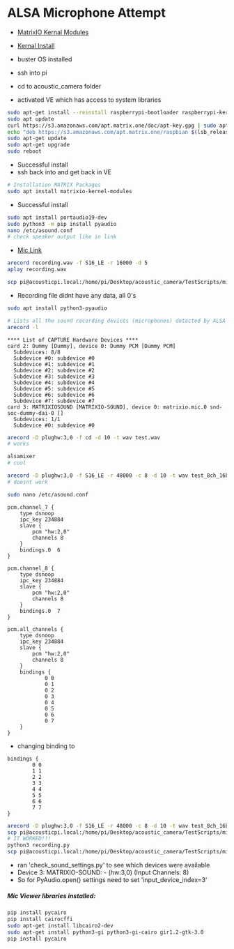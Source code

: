 # ALSA Microphone Attempt
- [MatrixIO Kernal Modules](https://github.com/matrix-io/matrixio-kernel-modules/blob/master/README.md#option-1-package-installation)
- [Kernal Install](https://github.com/matrix-io/matrixio-kernel-modules/blob/master/README.md#option-1-package-installation)
- buster OS installed

- ssh into pi 
- cd to acoustic_camera folder
- activated VE which has access to system libraries

```zsh
sudo apt-get install --reinstall raspberrypi-bootloader raspberrypi-kernel
sudo apt update
curl https://s3.amazonaws.com/apt.matrix.one/doc/apt-key.gpg | sudo apt-key add -
echo "deb https://s3.amazonaws.com/apt.matrix.one/raspbian $(lsb_release -sc) main" | sudo tee /etc/apt/sources.list.d/matrixlabs.list
sudo apt-get update
sudo apt-get upgrade
sudo reboot
```
- Successful install
- ssh back into and get back in VE
```zsh
# Installation MATRIX Packages
sudo apt install matrixio-kernel-modules
```
- Successful install
```zsh
sudo apt install portaudio19-dev 
sudo python3 -m pip install pyaudio
nano /etc/asound.conf
# check speaker output like in link
```
- [Mic Link](https://matrix-io.github.io/matrix-documentation/matrix-voice/resources/microphone/)
```zsh
arecord recording.wav -f S16_LE -r 16000 -d 5
aplay recording.wav

scp pi@acousticpi.local:/home/pi/Desktop/acoustic_camera/TestScripts/mics/recording.wav /Users/KevMcK/Desktop
```
- Recording file didnt have any data, all 0's
```zsh
sudo apt install python3-pyaudio

# Lists all the sound recording devices (microphones) detected by ALSA
arecord -l
```
~~~
**** List of CAPTURE Hardware Devices ****
card 2: Dummy [Dummy], device 0: Dummy PCM [Dummy PCM]
  Subdevices: 8/8
  Subdevice #0: subdevice #0
  Subdevice #1: subdevice #1
  Subdevice #2: subdevice #2
  Subdevice #3: subdevice #3
  Subdevice #4: subdevice #4
  Subdevice #5: subdevice #5
  Subdevice #6: subdevice #6
  Subdevice #7: subdevice #7
card 3: MATRIXIOSOUND [MATRIXIO-SOUND], device 0: matrixio.mic.0 snd-soc-dummy-dai-0 []
  Subdevices: 1/1
  Subdevice #0: subdevice #0
~~~

```zsh
arecord -D plughw:3,0 -f cd -d 10 -t wav test.wav
# works

alsamixer
# cool

arecord -D plughw:3,0 -f S16_LE -r 48000 -c 8 -d 10 -t wav test_8ch_16bit.wav
# doesnt work

sudo nano /etc/asound.conf
```
~~~
pcm.channel_7 {
    type dsnoop
    ipc_key 234884
    slave {
        pcm "hw:2,0"
        channels 8
    }
    bindings.0  6
}

pcm.channel_8 {
    type dsnoop
    ipc_key 234884
    slave {
        pcm "hw:2,0"
        channels 8
    }
    bindings.0  7
}

pcm.all_channels {
    type dsnoop
    ipc_key 234884
    slave {
        pcm "hw:2,0"
        channels 8
    }
    bindings {
            0 0
            0 1
            0 2
            0 3
            0 4
            0 5
            0 6
            0 7
    }
}
~~~
- changing binding to 
~~~
bindings {
        0 0
        1 1
        2 2
        3 3
        4 4
        5 5
        6 6
        7 7
}
~~~
```zsh
arecord -D plughw:3,0 -f S16_LE -r 48000 -c 8 -d 10 -t wav test_8ch_16bit.wav
scp pi@acousticpi.local:/home/pi/Desktop/acoustic_camera/TestScripts/mics/test_8ch_16bit.wav /Users/KevMcK/Desktop
# IT WORKED!!!
python3 recording.py
scp pi@acousticpi.local:/home/pi/Desktop/acoustic_camera/TestScripts/mics/output4.wav /Users/KevMcK/Desktop
```
- ran 'check_sound_settings.py' to see which devices were available
- Device 3: MATRIXIO-SOUND: - (hw:3,0) (Input Channels: 8)
- So for PyAudio.open() settings need to set 'input_device_index=3'

##### Mic Viewer libraries installed:

```zsh
pip install pycairo
pip install cairocffi
sudo apt-get install libcairo2-dev
sudo apt-get install python3-gi python3-gi-cairo gir1.2-gtk-3.0
pip install pycairo
```






